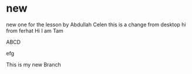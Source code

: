 # new
new one for the lesson by Abdullah Celen
this is a change from desktop
hi from ferhat
Hi I am Tam

ABCD

efg

This is my new Branch